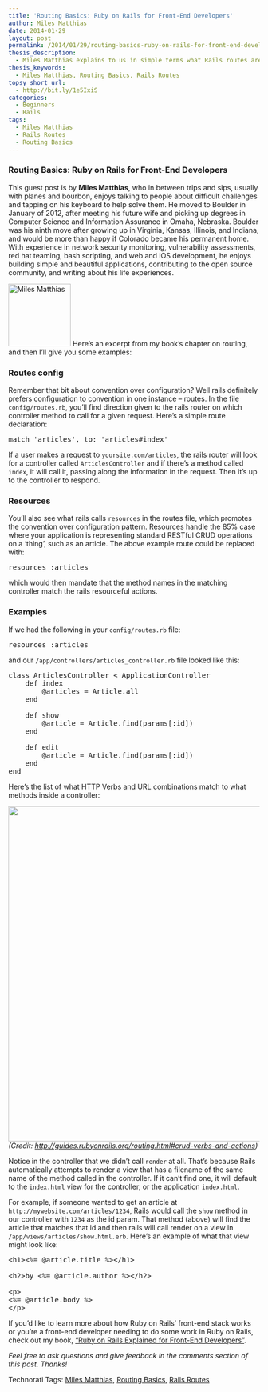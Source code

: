 ```yaml
---
title: 'Routing Basics: Ruby on Rails for Front-End Developers'
author: Miles Matthias
date: 2014-01-29
layout: post
permalink: /2014/01/29/routing-basics-ruby-on-rails-for-front-end-developers/
thesis_description:
  - Miles Matthias explains to us in simple terms what Rails routes are.
thesis_keywords:
  - Miles Matthias, Routing Basics, Rails Routes
topsy_short_url:
  - http://bit.ly/1e5IxiS
categories:
  - Beginners
  - Rails
tags:
  - Miles Matthias
  - Rails Routes
  - Routing Basics
---
```

<div>
  <h3>
    Routing Basics: Ruby on Rails for Front-End Developers
  </h3>
  
  <p class="update">
    This guest post is by&nbsp;<strong>Miles Matthias</strong>, who in between trips and sips, usually with planes and bourbon, enjoys talking to people about difficult challenges and tapping on his keyboard to help solve them. He moved to Boulder in January of 2012, after meeting his future wife and picking up degrees in Computer Science and Information Assurance in Omaha, Nebraska. Boulder was his ninth move after growing up in Virginia, Kansas, Illinois, and Indiana, and would be more than happy if Colorado became his permanent home. With experience in network security monitoring, vulnerability assessments, red hat teaming, bash scripting, and web and iOS development, he enjoys building simple and beautiful applications, contributing to the open source community, and writing about his life experiences.
  </p>
  
  <p class="block">
    <img class="alignright" alt="Miles Matthias" src="http://rubylearning.com/images/MilesMatthias.jpg" width="125" height="125" /> <span class="drop_cap">H</span>ere&#8217;s an excerpt from my book&#8217;s chapter on routing, and then I&#8217;ll give you some examples:
  </p>
  
  <h3>
    Routes config
  </h3>
  
  <p>
    Remember that bit about convention over configuration? Well rails definitely prefers configuration to convention in one instance &#8211; routes. In the file <code>config/routes.rb</code>, you&#8217;ll find direction given to the rails router on which controller method to call for a given request. Here&#8217;s a simple route declaration:
  </p>
  
  <pre>match 'articles', to: 'articles#index'
</pre>
  
  <p>
    If a user makes a request to <code>yoursite.com/articles</code>, the rails router will look for a controller called <code>ArticlesController</code> and if there&#8217;s a method called <code>index</code>, it will call it, passing along the information in the request. Then it&#8217;s up to the controller to respond.
  </p>
  
  <h3>
    Resources
  </h3>
  
  <p>
    You&#8217;ll also see what rails calls <code>resources</code> in the routes file, which promotes the convention over configuration pattern. Resources handle the 85% case where your application is representing standard RESTful CRUD operations on a &#8216;thing&#8217;, such as an article. The above example route could be replaced with:
  </p>
  
  <pre>resources :articles
</pre>
  
  <p>
    which would then mandate that the method names in the matching controller match the rails resourceful actions.
  </p>
  
  <h3>
    Examples
  </h3>
  
  <p>
    If we had the following in your <code>config/routes.rb</code> file:
  </p>
  
  <pre>resources :articles
</pre>
  
  <p>
    and our <code>/app/controllers/articles_controller.rb</code> file looked like this:
  </p>
  
  <pre>class ArticlesController &lt; ApplicationController
    def index
        @articles = Article.all
    end

    def show
        @article = Article.find(params[:id])
    end

    def edit
        @article = Article.find(params[:id])
    end
end
</pre>
  
  <p>
    Here&#8217;s the list of what HTTP Verbs and URL combinations match to what methods inside a controller:
  </p>
  
  <p>
    <img src="https://draftin.com:443/images/8207?token=RfEJPDQAtoETzsOHSeHWJfDgHHYF2mPCJCqj-mBULXEgHHS7BmmbHwfL1IVM1qCU2zCxrt7d3LIUboyzJGQ3ir0" alt="" width="670" /><br /><em>(Credit: <a href="http://guides.rubyonrails.org/routing.html#crud-verbs-and-actions">http://guides.rubyonrails.org/routing.html#crud-verbs-and-actions</a>)</em>
  </p>
  
  <p>
    Notice in the controller that we didn&#8217;t call <code>render</code> at all. That&#8217;s because Rails automatically attempts to render a view that has a filename of the same name of the method called in the controller. If it can&#8217;t find one, it will default to the <code>index.html</code> view for the controller, or the application <code>index.html</code>.
  </p>
  
  <p>
    For example, if someone wanted to get an article at <code>http://mywebsite.com/articles/1234</code>, Rails would call the <code>show</code> method in our controller with <code>1234</code> as the id param. That method (above) will find the article that matches that id and then rails will call render on a view in <code>/app/views/articles/show.html.erb</code>. Here&#8217;s an example of what that view might look like:
  </p>
  
  <pre>&lt;h1&gt;&lt;%= @article.title %&gt;&lt;/h1&gt;

&lt;h2&gt;by &lt;%= @article.author %&gt;&lt;/h2&gt;

&lt;p&gt;
&lt;%= @article.body %&gt;
&lt;/p&gt;
</pre>
  
  <p>
    If you&#8217;d like to learn more about how Ruby on Rails&#8217; front-end stack works or you&#8217;re a front-end developer needing to do some work in Ruby on Rails, check out my book, <a href="http://dojo4.com/blog/we-wrote-a-book">&#8220;Ruby on Rails Explained for Front-End Developers&#8221;</a>.
  </p>
  
  <p class="alert">
    <em>Feel free to ask questions and give feedback in the comments section of this post. Thanks!</em>
  </p>
</div>

Technorati Tags: <a href="http://technorati.com/tag/Miles+Matthias" rel="tag">Miles Matthias</a>, <a href="http://technorati.com/tag/Routing+Basics" rel="tag"> Routing Basics</a>, <a href="http://technorati.com/tag/Rails+Routes" rel="tag"> Rails Routes</a>
